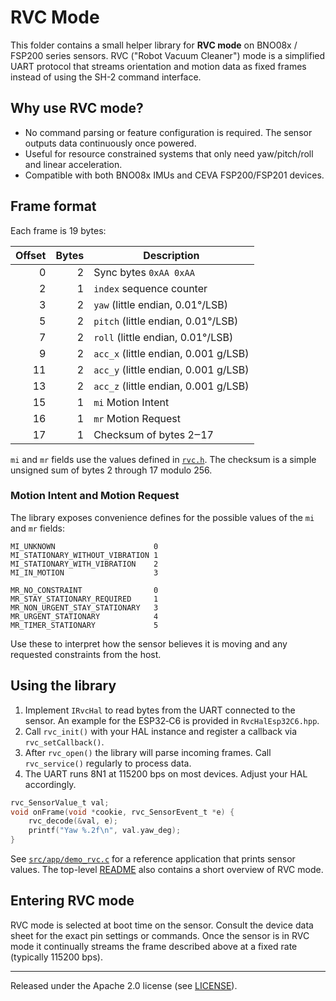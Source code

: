# RVC Mode

This folder contains a small helper library for **RVC mode** on BNO08x / FSP200 series sensors. RVC ("Robot Vacuum Cleaner") mode is a simplified UART protocol that streams orientation and motion data as fixed frames instead of using the SH-2 command interface.

## Why use RVC mode?
- No command parsing or feature configuration is required. The sensor outputs data continuously once powered.
- Useful for resource constrained systems that only need yaw/pitch/roll and linear acceleration.
- Compatible with both BNO08x IMUs and CEVA FSP200/FSP201 devices.

## Frame format
Each frame is 19 bytes:

| Offset | Bytes | Description |
|-------:|------:|-------------|
|0|2|Sync bytes `0xAA 0xAA`|
|2|1|`index` sequence counter|
|3|2|`yaw` (little endian, 0.01°/LSB)|
|5|2|`pitch` (little endian, 0.01°/LSB)|
|7|2|`roll` (little endian, 0.01°/LSB)|
|9|2|`acc_x` (little endian, 0.001 g/LSB)|
|11|2|`acc_y` (little endian, 0.001 g/LSB)|
|13|2|`acc_z` (little endian, 0.001 g/LSB)|
|15|1|`mi` Motion Intent|
|16|1|`mr` Motion Request|
|17|1|Checksum of bytes 2‒17|

`mi` and `mr` fields use the values defined in [`rvc.h`](./rvc.h). The checksum is a simple unsigned sum of bytes 2 through 17 modulo 256.

### Motion Intent and Motion Request

The library exposes convenience defines for the possible values of the `mi` and
`mr` fields:

```
MI_UNKNOWN                      0
MI_STATIONARY_WITHOUT_VIBRATION 1
MI_STATIONARY_WITH_VIBRATION    2
MI_IN_MOTION                    3

MR_NO_CONSTRAINT                0
MR_STAY_STATIONARY_REQUIRED     1
MR_NON_URGENT_STAY_STATIONARY   3
MR_URGENT_STATIONARY            4
MR_TIMER_STATIONARY             5
```

Use these to interpret how the sensor believes it is moving and any requested
constraints from the host.

## Using the library
1. Implement `IRvcHal` to read bytes from the UART connected to the sensor. An example for the ESP32‑C6 is provided in `RvcHalEsp32C6.hpp`.
2. Call `rvc_init()` with your HAL instance and register a callback via `rvc_setCallback()`.
3. After `rvc_open()` the library will parse incoming frames. Call `rvc_service()` regularly to process data.
4. The UART runs 8N1 at 115200 bps on most devices. Adjust your HAL accordingly.

```c
rvc_SensorValue_t val;
void onFrame(void *cookie, rvc_SensorEvent_t *e) {
    rvc_decode(&val, e);
    printf("Yaw %.2f\n", val.yaw_deg);
}
```
See [`src/app/demo_rvc.c`](../app/demo_rvc.c) for a reference application that prints sensor values.
The top-level [README](../../README.md) also contains a short overview of RVC mode.

## Entering RVC mode
RVC mode is selected at boot time on the sensor. Consult the device data sheet for the exact pin settings or commands. Once the sensor is in RVC mode it continually streams the frame described above at a fixed rate (typically 115200 bps).

---
Released under the Apache 2.0 license (see [LICENSE](../../LICENSE)).
